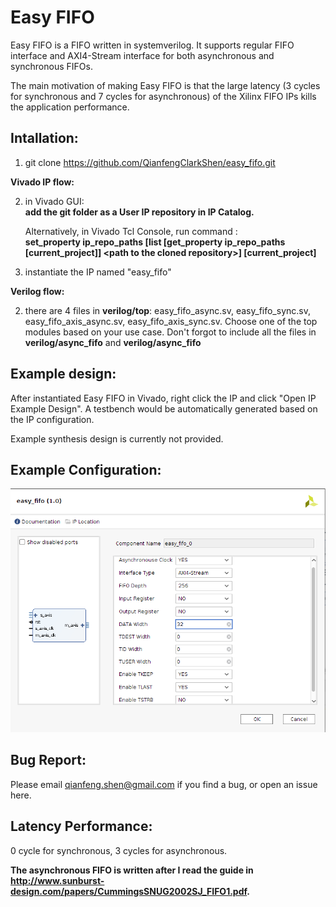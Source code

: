 # Easy FIFO

Easy FIFO is a FIFO written in systemverilog. It supports regular FIFO interface and AXI4-Stream interface for both asynchronous and synchronous FIFOs.

The main motivation of making Easy FIFO is that the large latency (3 cycles for synchronous and 7 cycles for asynchronous) of the Xilinx FIFO IPs kills the application performance.

## Intallation:

1. git clone https://github.com/QianfengClarkShen/easy_fifo.git
    
**Vivado IP flow:**
  
2. in Vivado GUI:  
   **add the git folder as a User IP repository in IP Catalog.**
         
   Alternatively, in Vivado Tcl Console, run command :  
   **set_property  ip_repo_paths  [list [get_property ip_repo_paths [current_project]] \<path to the cloned repository\>] [current_project]**
            
3. instantiate the IP named "easy_fifo"
        
**Verilog flow:**
    
2. there are 4 files in **verilog/top**: easy_fifo_async.sv, easy_fifo_sync.sv, easy_fifo_axis_async.sv, easy_fifo_axis_sync.sv. Choose one of the top modules based on your use case. Don't forgot to include all the files in **verilog/async_fifo** and **verilog/async_fifo**

## Example design:

After instantiated Easy FIFO in Vivado, right click the IP and click "Open IP Example Design". A testbench would be automatically generated based on the IP configuration.
    
Example synthesis design is currently not provided.

## Example Configuration:
![config](/pictures/FIFO_config.png)
    
## Bug Report:
Please email qianfeng.shen@gmail.com if you find a bug, or open an issue here.

## Latency Performance:
0 cycle for synchronous, 3 cycles for asynchronous.

**The asynchronous FIFO is written after I read the guide in http://www.sunburst-design.com/papers/CummingsSNUG2002SJ_FIFO1.pdf.**
